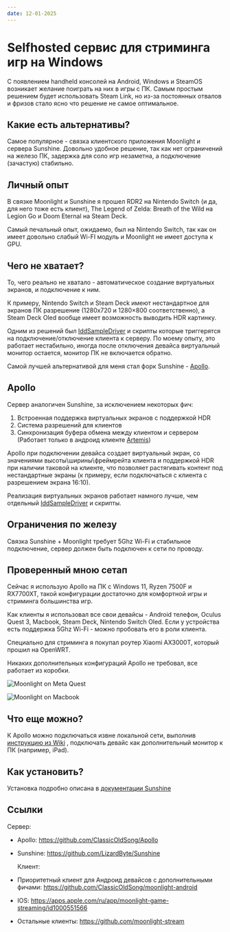 ```yaml
---
date: 12-01-2025
---
```


# Selfhosted сервис для стриминга игр на Windows

С появлением handheld консолей на Android, Windows и SteamOS возникает желание поиграть на них в игры с ПК.
Самым простым решением будет использовать Steam Link, но из-за постоянных отвалов и фризов стало ясно что решение не самое оптимальное.

## Какие есть альтернативы?

Самое популярное - связка клиентского приложения Moonlight и сервера Sunshine.
Довольно удобное решение, так как нет ограничений на железо ПК, задержка для соло игр незаметна, а подключение (зачастую) стабильно.

## Личный опыт

В связке Moonlight и Sunshine я прошел RDR2 на Nintendo Switch (и да, для него тоже есть клиент),
The Legend of Zelda: Breath of the Wild на Legion Go и Doom Eternal на Steam Deck.

Самый печальный опыт, ожидаемо, был на Nintendo Switch, так как он имеет довольно слабый Wi-FI модуль и Moonlight не имеет доступа к GPU.

## Чего не хватает?

То, чего реально не хватало - автоматическое создание виртуальных экранов, и подключение к ним.

К примеру, Nintendo Switch и Steam Deck имеют нестандартное для экранов ПК разрешение (1280x720 и 1280×800 соответственно),
а Steam Deck Oled вообще имеет возможность выводить HDR картинку.

Одним из решений был [IddSampleDriver](https://github.com/roshkins/IddSampleDriver) и скрипты которые триггерятся на подключение/отключение клиента к серверу.
По моему опыту, это работает нестабильно, иногда после отключения девайса виртуальный монитор остается, монитор ПК не включается обратно.

Самой лучшей альтернативой для меня стал форк Sunshine - [Apollo](https://github.com/ClassicOldSong/Apollo).

## Apollo

Сервер аналогичен Sunshine, за исключением некоторых фич:

1. Встроенная поддержка виртуальных экранов с поддержкой HDR
2. Система разрешений для клиентов
3. Синхронизация буфера обмена между клиентом и сервером (Работает только в андроид клиенте [Artemis](https://github.com/ClassicOldSong/moonlight-android))

Apollo при подключении девайса создает виртуальный экран, со значениями высоты\ширины\фреймрейта клиента и поддержкой HDR при наличии таковой на клиенте,
что позволяет растягивать контент под нестандартные экраны (к примеру, если подключаться с клиента с разрешением экрана 16:10).

Реализация виртуальных экранов работает намного лучше, чем отдельный [IddSampleDriver](https://github.com/roshkins/IddSampleDriver) и скрипты.

## Ограничения по железу

Связка Sunshine + Moonlight требует 5Ghz Wi-Fi и стабильное подключение, сервер должен быть подключен к сети по проводу.

## Проверенный мною сетап

Сейчас я использую Apollo на ПК с Windows 11, Ryzen 7500F и RX7700XT, такой конфигурации достаточно для комфортной игры и стриминга большинства игр.

Как клиенты я использовал все свои девайсы - Android телефон, Oculus Quest 3, Macbook, Steam Deck, Nintendo Switch Oled. Если у устройства есть поддержка 5Ghz Wi-Fi - можно пробовать его в роли клиента.

Специально для стриминга я покупал роутер Xiaomi AX3000T, который прошил на OpenWRT.

Никаких дополнительных конфигураций Apollo не требовал, все работает из коробки.

![Moonlight on Meta Quest](/assets/best-way-to-setup-local-gamestream/quest-moonlight.jpg)

![Moonlight on Macbook](/assets/best-way-to-setup-local-gamestream/macbook-moonlight.jpg)

## Что еще можно?

К Apollo можно подключаться извне локальной сети, выполнив [инструкцию из Wiki](https://github.com/moonlight-stream/moonlight-docs/wiki/Setup-Guide#streaming-over-the-internet) , подключать девайс как дополнительный монитор к ПК (например, iPad).

## Как установить?

Установка подробно описана в [документации Sunshine](https://docs.lizardbyte.dev/projects/sunshine/en/latest/about/setup.html)

## Ссылки

Сервер:

- Apollo: https://github.com/ClassicOldSong/Apollo
- Sunshine: https://github.com/LizardByte/Sunshine

  Клиент:

- Приоритетный клиент для Андроид девайсов с дополнительными фичами: https://github.com/ClassicOldSong/moonlight-android
- IOS: https://apps.apple.com/ru/app/moonlight-game-streaming/id1000551566
- Остальные клиенты: https://github.com/moonlight-stream
